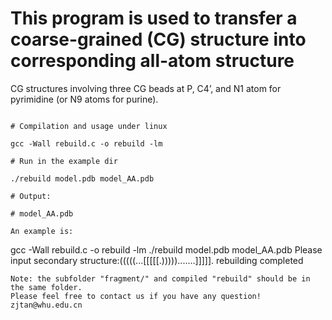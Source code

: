 # This program is used to transfer a coarse-grained (CG) structure into corresponding all-atom structure

CG structures involving three CG beads at P, C4’, and N1 atom for pyrimidine (or N9 atoms for purine).

```
 
# Compilation and usage under linux

gcc -Wall rebuild.c -o rebuild -lm

# Run in the example dir

./rebuild model.pdb model_AA.pdb

# Output:
   
# model_AA.pdb

An example is:
```
gcc -Wall rebuild.c -o rebuild -lm
./rebuild model.pdb model_AA.pdb
Please input secondary structure:(((((...[[[[[.))))).......]]]]].
rebuilding completed
```
Note: the subfolder "fragment/" and compiled "rebuild" should be in the same folder.
Please feel free to contact us if you have any question! zjtan@whu.edu.cn
```
